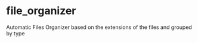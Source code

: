 # file_organizer
Automatic Files Organizer based on the extensions of the files and grouped by type
